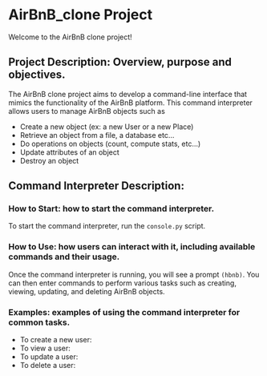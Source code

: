 # AirBnB_clone Project

Welcome to the AirBnB clone project!

## Project Description: Overview, purpose and objectives.

The AirBnB clone project aims to develop a command-line interface that mimics the functionality of the AirBnB platform. This command interpreter allows users to manage AirBnB objects such as

- Create a new object (ex: a new User or a new Place)
- Retrieve an object from a file, a database etc…
- Do operations on objects (count, compute stats, etc…)
- Update attributes of an object
- Destroy an object

## Command Interpreter Description:

### How to Start: how to start the command interpreter.

To start the command interpreter, run the `console.py` script.

### How to Use: how users can interact with it, including available commands and their usage.

Once the command interpreter is running, you will see a prompt `(hbnb)`. You can then enter commands to perform various tasks such as creating, viewing, updating, and deleting AirBnB objects.

### Examples: examples of using the command interpreter for common tasks.

- To create a new user:
- To view a user:
- To update a user:
- To delete a user:
